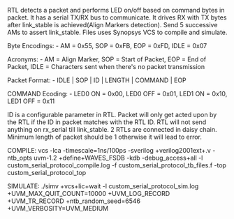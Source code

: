 RTL detects a packet and performs LED on/off based on command bytes in packet.
It has a serial TX/RX bus to communicate. It drives RX with TX bytes after link_stable is achieved(Align Markers detection).
Send 5 successive AMs to assert link_stable.
Files uses Synopsys VCS to compile and simulate.

Byte Encodings: -
AM = 0x55,
SOP = 0xFB,
EOP = 0xFD,
IDLE = 0x07

Acronyms: -
AM = Align Marker,
SOP = Start of Packet,
EOP = End of Packet,
IDLE = Characters sent when there's no packet transmission
  
Packet Format: -
IDLE |
SOP |
ID |
LENGTH |
COMMAND |
EOP
 
COMMAND Ecoding: -
LED0 ON = 0x00,
LED0 OFF = 0x01,
LED1 ON = 0x10,
LED1 OFF = 0x11

ID is a configurable parameter in RTL.
Packet will only get acted upon by the RTL if the ID in packet matches with the RTL ID.
RTL will not send anything on rx_serial till link_stable.
2 RTLs are connected in daisy chain.
Minimum length of packet should be 1 otherwise it will lead to error.

COMPILE:
vcs -lca -timescale=1ns/100ps -sverilog +verilog2001ext+.v -ntb_opts uvm-1.2 +define+WAVES_FSDB -kdb -debug_access+all -l custom_serial_protocol_compile.log -f custom_serial_protocol_tb_files.f -top custom_serial_protocol_top

SIMULATE:
./simv +vcs+lic+wait -l custom_serial_protocol_sim.log +UVM_MAX_QUIT_COUNT=10000 +UVM_LOG_RECORD +UVM_TR_RECORD +ntb_random_seed=6546 +UVM_VERBOSITY=UVM_MEDIUM
